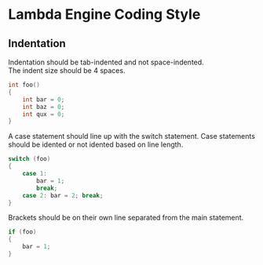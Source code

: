 # Lambda Engine Coding Style
## Indentation
Indentation should be tab-indented and not space-indented.
<br>
The indent size should be 4 spaces.
```cpp
int foo() 
{
	int bar = 0;
	int baz = 0;
	int qux = 0;
}
```
A case statement should line up with the switch statement. Case statements should be idented or not idented based on line length.
```cpp
switch (foo)
{
	case 1:
		bar = 1;
		break;
	case 2: bar = 2; break;
}
```
Brackets should be on their own line separated from the main statement.
```cpp
if (foo)
{
	bar = 1;
}
```